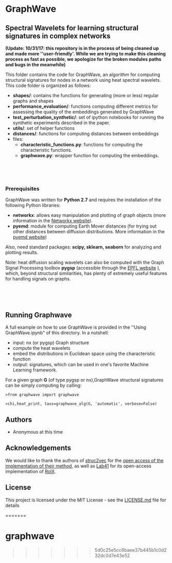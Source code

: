 # GraphWave
## Spectral Wavelets for learning structural signatures in complex networks

__(Update: 10/31/17: this repository is in the process of being cleaned up and made more ''user-friendly'. While we are trying to make this cleaning process as fast as possible, we apologize for the broken modules paths and bugs in the meanwhile)__

This folder contains the code for GraphWave, an algorithm for computing structural signatures for nodes in a network using heat spectral wavelets. 
This code folder is organized as follows:

+ __shapes/__: contains the functions for generating (more or less) regular graphs and shapes
+ __performance_evaluation/__: functions computing different metrics for assessing the quality of the embeddings generated by GraphWave
+ __test\_perturbation\_synthetic/__: set of ipython notebooks for running the synthetic
experiments described in the paper.
+ __utils/__: set of  helper functions
+ __distances/__: functions for computing distances between embeddings
+ files:
    + __characteristic\_functions.py__: functions for computing the characteristic functions.
    + __graphwave.py__: wrapper function for computing the embeddings.

&nbsp;

&nbsp;


### Prerequisites

GraphWave was written for __Python 2.7__ and requires the installation of the following Python libraries:


+ __networkx__: allows easy manipulation and plotting of graph objects (more information in the [Networkx website](https://networkx.github.io)).
+ __pyemd__: module for computing Earth Mover distances (for trying out other distances between diffusion distributions. More information in the [pyemd website](https://github.com/wmayner/pyemd))



Also, need standard packages: __scipy, sklearn, seaborn__ for analyzing and plotting results.

Note: heat diffusion scaling wavelets can also be computed with the Graph Signal Processing toolbox  __pygsp__ (accessible through the  [EPFL website](https://pygsp.readthedocs.io/en/stable/)  ), which, beyond structural similarities, has plenty of extremely useful features for handling signals on graphs.





&nbsp;

&nbsp;

## Running Graphwave

A full example on how to use GraphWave is provided in the ''Using GraphWave.ipynb" of this directory.
In a nutshell:

+ input: nx (or pygsp) Graph structure
+ compute the heat wavelets
+ embed the distributions in Euclidean space using the characteristic function
+ output: signatures, which can be used in one's favorite Machine Learning framework.

For a given graph __G__ (of type pygsp or nx),GraphWave structural signatures can be simply 
computing by calling:


```
>from graphwave import graphwave

>chi,heat_print, taus=graphwave_alg(G, 'automatic', verbose=False)

```






## Authors

* Anonymous at this time

## Acknowledgements

We would like to thank the authors of [struc2vec](https://arxiv.org/abs/1704.03165) for the [open access of the implementation of their method](https://github.com/leoribeiro/struc2vec), as well as [Lab41](http://lab41.github.io/blog/2014/12/18/rolx-discovering-individuals-roles-in-a-social-network/) for its open-access implementation of [RolX](https://dl.acm.org/citation.cfm?id=2339723).

## License

This project is licensed under the MIT License - see the [LICENSE.md](LICENSE.md) file for details



=======
# graphwave
>>>>>>> 5d0c25e5cc6baee37b445b1c0d232dc0d7e43e52

